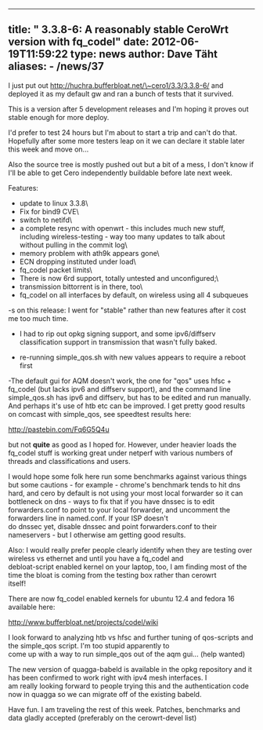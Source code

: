 
---
title: " 3.3.8-6: A reasonably stable CeroWrt version with fq_codel"
date: 2012-06-19T11:59:22
type: news
author: Dave Täht
aliases:
    - /news/37
---
I just put out http://huchra.bufferbloat.net/\~cero1/3.3/3.3.8-6/ and
deployed it as my default gw and ran a bunch of tests that it survived.

This is a version after 5 development releases and I'm hoping it proves
out stable enough for more deploy.

I'd prefer to test 24 hours but I'm about to start a trip and can't do
that. Hopefully after some more testers leap on it we can declare it
stable later this week and move on...

Also the source tree is mostly pushed out but a bit of a mess, I don't
know if I'll be able to get Cero independently buildable before late
next week.

Features:

+ update to linux 3.3.8\
+ Fix for bind9 CVE\
+ switch to netifd\
+ a complete resync with openwrt - this includes much new stuff,\
including wireless-testing - way too many updates to talk about\
without pulling in the commit log\
+ memory problem with ath9k appears gone\
+ ECN dropping instituted under load\
+ fq\_codel packet limits\
+ There is now 6rd support, totally untested and unconfigured;\
+ transmission bittorrent is in there, too\
+ fq\_codel on all interfaces by default, on wireless using all 4
subqueues

-s on this release: I went for "stable" rather than new features after
it cost me too much time.

- I had to rip out opkg signing support, and some ipv6/diffserv
classification support in transmission that wasn't fully baked.

- re-running simple\_qos.sh with new values appears to require a reboot
first

-The default gui for AQM doesn't work, the one for "qos" uses hfsc +
fq\_codel (but lacks ipv6 and diffserv support), and the command line
simple\_qos.sh has ipv6 and diffserv, but has to be edited and run
manually. And perhaps it's use of htb etc can be improved. I get pretty
good results on comcast with simple\_qos, see speedtest results here:

http://pastebin.com/Fq6G5Q4u

but not **quite** as good as I hoped for. However, under heavier loads
the fq\_codel stuff is working great under netperf with various numbers
of threads and classifications and users.

I would hope some folk here run some benchmarks against various things
but some cautions - for example - chrome's benchmark tends to hit dns\
hard, and cero by default is not using your most local forwarder so it
can bottleneck on dns - ways to fix that if you have dnssec is to edit\
forwarders.conf to point to your local forwarder, and uncomment the
forwarders line in named.conf. If your ISP doesn't\
do dnssec yet, disable dnssec and point forwarders.conf to their
nameservers - but I otherwise am getting good results.

Also: I would really prefer people clearly identify when they are
testing over wireless vs ethernet and until you have a fq\_codel and\
debloat-script enabled kernel on your laptop, too, I am finding most of
the time the bloat is coming from the testing box rather than cerowrt\
itself!

There are now fq\_codel enabled kernels for ubuntu 12.4 and fedora 16
available here:

http://www.bufferbloat.net/projects/codel/wiki

I look forward to analyzing htb vs hfsc and further tuning of
qos-scripts and the simple\_qos script. I'm too stupid apparently to\
come up with a way to run simple\_qos out of the aqm gui... (help
wanted)

The new version of quagga-babeld is available in the opkg repository and
it has been confirmed to work right with ipv4 mesh interfaces. I\
am really looking forward to people trying this and the authentication
code now in quagga so we can migrate off of the existing babeld.

Have fun. I am traveling the rest of this week. Patches, benchmarks and
data gladly accepted (preferably on the cerowrt-devel list)﻿
